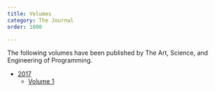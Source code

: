 ```yaml
---
title: Volumes
category: The Journal
order: 1000

---
```


The following volumes have been published by The Art, Science, and Engineering of Programming.

* [2017](/2017)
  * [Volume 1](/2017/1)

